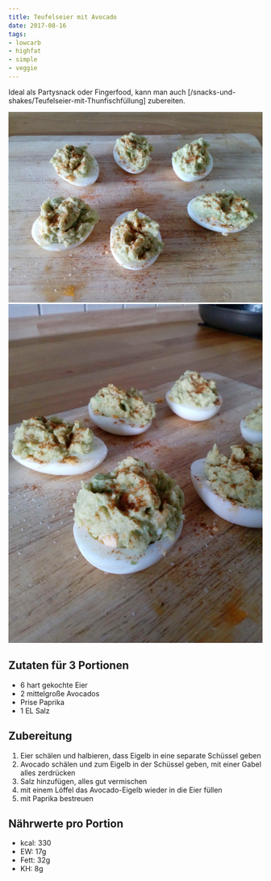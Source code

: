 ```yaml
---
title: Teufelseier mit Avocado
date: 2017-08-16
tags:
- lowcarb
- highfat
- simple
- veggie
---
```


Ideal als Partysnack oder Fingerfood, kann man auch [/snacks-und-shakes/Teufelseier-mit-Thunfischfüllung] zubereiten.

![](/img/Teufelseier-mit-Avocado-1.jpg)
![](/img/Teufelseier-mit-Avocado-2.jpg)

## Zutaten für 3 Portionen
- 6 hart gekochte Eier
- 2 mittelgroße Avocados
- Prise Paprika
- 1 EL Salz

## Zubereitung
1. Eier schälen und halbieren, dass Eigelb in eine separate Schüssel geben
2. Avocado schälen und zum Eigelb in der Schüssel geben, mit einer Gabel alles zerdrücken
3. Salz hinzufügen, alles gut vermischen
4. mit einem Löffel das Avocado-Eigelb wieder in die Eier füllen
5. mit Paprika bestreuen

## Nährwerte pro Portion
- kcal: 330
- EW:   17g
- Fett: 32g
- KH:    8g
